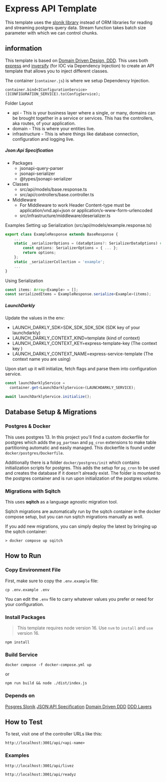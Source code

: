 # Express API Template

This template uses the [slonik library](https://github.com/gajus/slonik) instead of ORM libraries for reading and streaming postgres query data.
Stream function takes batch size parameter with which we can control chunks.

## information

This template is based on [Domain Driven Design, DDD](https://enlabsoftware.com/development/domain-driven-design-in-asp-net-core-applications.html). This uses both [express](https://github.com/expressjs/express) and [inversify](https://github.com/inversify/InversifyJS) (for IOC via Dependency Injection) to create an API template that allows you to inject different classes.

The container (`container.js`) is where we setup Dependency Injection.

`container.bind<IConfigurationService>(ICONFIGURATION_SERVICE).to(ConfigService);`

Folder Layout

- api -
  This is your business layer where a single, or many, domains can be brought together in a service or services.
  This has the controllers, aka routes, of your application.
- domain -
  This is where your entities live.
- infrastructure -
  This is where things like database connection, configuration and logging live.

##### Json:Api Specification

- Packages
  - jsonapi-query-parser
  - jsonapi-serializer
  - @types/jsonapi-serializer
- Classes
  - src/api/models/base.response.ts
  - src/api/controllers/base.controller.ts
- Middleware
  - For Middleware to work Header Content-type must be application/vnd.api+json or application/x-www-form-urlencoded
  - src/infrastructure/middleware/deserializer.ts

Examples
Setting up Serialization (src/api/models/example.response.ts)

```typescript
export class ExampleResponse extends BaseResponse {
    ...
    static _serializerOptions = (dataOptions?: SerializerDataOptions) => {
        const options: SerializerOptions = { ... };
        return options;
    };
    static _serializerCollection = 'example';
    ...
}
```

Using Serialization

```typescript
const items: Array<Example> = [];
const serializedItems = ExampleResponse.serialize<Example>(items);
```

##### LaunchDarkly

Update the values in the env:

- LAUNCH_DARKLY_SDK=SDK_SDK_SDK_SDK (SDK key of your launchdarkly)
- LAUNCH_DARKLY_CONTEXT_KIND=template (kind of context)
- LAUNCH_DARKLY_CONTEXT_KEY=express-template-key (The context key )
- LAUNCH_DARKLY_CONTEXT_NAME=express-service-template (The context name you are using)

Upon start up it will initialize, fetch flags and parse them into configuration service.

```typescript
const launchDarklyService =
  container.get<LaunchDarklyService>(LAUNCHDARKLY_SERVICE);

await launchDarklyService.initialize();
```

## Database Setup & Migrations

### Postgres & Docker

This uses postgres 13.
In this project you'll find a custom dockerfile for postgres which adds the `pg_partman` and `pg_cron` extensions
to make table partitioning automatic and easily managed. This dockerfile is found under `docker/postgres/Dockerfile`.

Additionally there is a folder `docker/postgres/init` which contains initialization scripts for postgres.
This adds the setup for `pg_cron` to be used and creates the database if it doesn't already exist. The folder is mounted to the postgres container and is run
upon initialization of the postgres volume.

### Migrations with Sqitch

This uses **sqitch** as a language agnostic migration tool.

Sqitch migrations are automatically run by the sqitch container in the docker compose setup, but you can run sqitch migrations manually as well.

If you add new migrations, you can simply deploy the latest by bringing up the sqitch container:

```shell
> docker compose up sqitch
```

## How to Run

### Copy Environment File

First, make sure to copy the `.env.example` file:

`cp .env.example .env`

You can edit the `.env` file to carry whatever values you prefer or need for your configuration.

### Install Packages

> This template requires node version 16. Use `nvm` to `install` and `use` version 16.

`npm install`

### Build Service

`docker compose -f docker-compose.yml up`

or

`npm run build && node ./dist/index.js`

### Depends on

[Posgres Slonik](https://github.com/gajus/slonik)
[JSON:API Specification](https://jsonapi.org)
[Domain Driven DDD](https://enlabsoftware.com/development/domain-driven-design-in-asp-net-core-applications.html)
[DDD Layers](https://ademcatamak.medium.com/layers-in-ddd-projects-bd492aa2b8aa)

## How to Test

To test, visit one of the controller URLs like this:

`http://localhost:3001/api/<api-name>`

### Examples

`http://localhost:3001/api/livez`

`http://localhost:3001/api/readyz`

